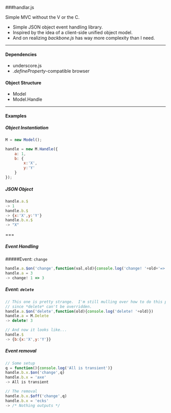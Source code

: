 
###handlar.js

Simple MVC without the V or the C.

- Simple JSON object event handling library.
- Inspired by the idea of a client-side unified object model.
- And on realizing _backbone.js_ has way more complexity than I need.

---

#### Dependencies
- underscore.js
- _.defineProperty_-compatible browser

#### Object Structure

- Model
- Model.Handle

---

#### Examples

##### Object Instantiation

```javascript
M = new Model();

handle = new M.Handle({
    a: 1,
    b: {
        x:'X',
        y:'Y'
    }
});
```

##### JSON Object
```javascript
handle.a.$
-> 1
handle.b.$
-> {x:'X',y:'Y'}
handle.b.x.$
-> "X"
```

===

##### Event Handling
#####Event: `change`
```javascript
handle.a.$on('change',function(val,old){console.log('change! '+old+'=>'+val)})
handle.a = 3
-> change! 1 => 3
```

##### Event: `delete`
```javascript
// This one is pretty strange.  I'm still mulling over how to do this properly,
// since *delete* can't be overridden.
handle.a.$on('delete',function(old){console.log('delete! '+old)})
handle.a = M.Delete
-> delete! 3

// And now it looks like...
handle.$
-> {b:{x:'X',y:'Y'}}
```

##### Event removal
```javascript
// Some setup
q = function(){console.log('All is transient')}
handle.b.x.$on('change',q)
handle.b.x = 'axe'
-> All is transient

// The removal
handle.b.x.$off('change',q)
handle.b.x = 'ecks'
-> /* Nothing outputs */
```


